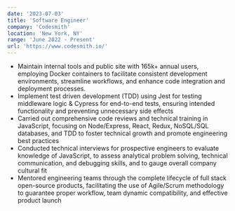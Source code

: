 ```yaml
---
date: '2023-07-03'
title: 'Software Engineer'
company: 'Codesmith'
location: 'New York, NY'
range: 'June 2022 - Present'
url: 'https://www.codesmith.io/'
---
```


- Maintain internal tools and public site with 165k+ annual users, employing Docker containers to facilitate consistent development environments, streamline workflows, and enhance code integration and deployment processes.
- Implement test driven development (TDD) using Jest for testing middleware logic & Cypress for end-to-end tests, ensuring intended functionality and preventing unnecessary side effects
- Carried out comprehensive code reviews and technical training in JavaScript, focusing on Node/Express, React, Redux, NoSQL/SQL databases, and TDD to foster technical growth and promote engineering best practices
- Conducted technical interviews for prospective engineers to evaluate knowledge of JavaScript, to assess analytical problem solving, technical communication, and debugging skills, and to gauge overall company cultural fit
- Mentored engineering teams through the complete lifecycle of full stack open-source products, facilitating the use of Agile/Scrum methodology to guarantee proper workflow, team dynamic compatibility, and effective product launch
